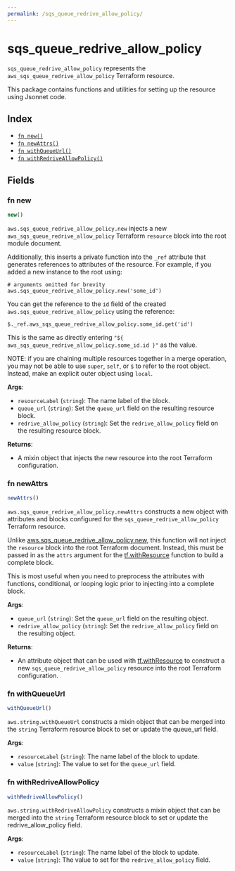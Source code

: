 ```yaml
---
permalink: /sqs_queue_redrive_allow_policy/
---
```


# sqs_queue_redrive_allow_policy

`sqs_queue_redrive_allow_policy` represents the `aws_sqs_queue_redrive_allow_policy` Terraform resource.



This package contains functions and utilities for setting up the resource using Jsonnet code.


## Index

* [`fn new()`](#fn-new)
* [`fn newAttrs()`](#fn-newattrs)
* [`fn withQueueUrl()`](#fn-withqueueurl)
* [`fn withRedriveAllowPolicy()`](#fn-withredriveallowpolicy)

## Fields

### fn new

```ts
new()
```


`aws.sqs_queue_redrive_allow_policy.new` injects a new `aws_sqs_queue_redrive_allow_policy` Terraform `resource`
block into the root module document.

Additionally, this inserts a private function into the `_ref` attribute that generates references to attributes of the
resource. For example, if you added a new instance to the root using:

    # arguments omitted for brevity
    aws.sqs_queue_redrive_allow_policy.new('some_id')

You can get the reference to the `id` field of the created `aws.sqs_queue_redrive_allow_policy` using the reference:

    $._ref.aws_sqs_queue_redrive_allow_policy.some_id.get('id')

This is the same as directly entering `"${ aws_sqs_queue_redrive_allow_policy.some_id.id }"` as the value.

NOTE: if you are chaining multiple resources together in a merge operation, you may not be able to use `super`, `self`,
or `$` to refer to the root object. Instead, make an explicit outer object using `local`.

**Args**:
  - `resourceLabel` (`string`): The name label of the block.
  - `queue_url` (`string`): Set the `queue_url` field on the resulting resource block.
  - `redrive_allow_policy` (`string`): Set the `redrive_allow_policy` field on the resulting resource block.

**Returns**:
- A mixin object that injects the new resource into the root Terraform configuration.


### fn newAttrs

```ts
newAttrs()
```


`aws.sqs_queue_redrive_allow_policy.newAttrs` constructs a new object with attributes and blocks configured for the `sqs_queue_redrive_allow_policy`
Terraform resource.

Unlike [aws.sqs_queue_redrive_allow_policy.new](#fn-new), this function will not inject the `resource`
block into the root Terraform document. Instead, this must be passed in as the `attrs` argument for the
[tf.withResource](https://github.com/tf-libsonnet/core/tree/main/docs#fn-withresource) function to build a complete block.

This is most useful when you need to preprocess the attributes with functions, conditional, or looping logic prior to
injecting into a complete block.

**Args**:
  - `queue_url` (`string`): Set the `queue_url` field on the resulting object.
  - `redrive_allow_policy` (`string`): Set the `redrive_allow_policy` field on the resulting object.

**Returns**:
  - An attribute object that can be used with [tf.withResource](https://github.com/tf-libsonnet/core/tree/main/docs#fn-withresource) to construct a new `sqs_queue_redrive_allow_policy` resource into the root Terraform configuration.


### fn withQueueUrl

```ts
withQueueUrl()
```

`aws.string.withQueueUrl` constructs a mixin object that can be merged into the `string`
Terraform resource block to set or update the queue_url field.



**Args**:
  - `resourceLabel` (`string`): The name label of the block to update.
  - `value` (`string`): The value to set for the `queue_url` field.


### fn withRedriveAllowPolicy

```ts
withRedriveAllowPolicy()
```

`aws.string.withRedriveAllowPolicy` constructs a mixin object that can be merged into the `string`
Terraform resource block to set or update the redrive_allow_policy field.



**Args**:
  - `resourceLabel` (`string`): The name label of the block to update.
  - `value` (`string`): The value to set for the `redrive_allow_policy` field.
